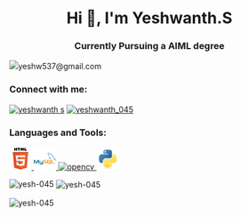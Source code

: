 <h1 align="center">Hi 👋, I'm Yeshwanth.S</h1>
<h3 align="center">Currently Pursuing a AIML degree</h3>

<p align="left"> <img src="https://institute.careerguide.com/wp-content/uploads/2020/10/e426702edf874b181aced1e2fa5c6cde.gif </p>

- 👯 I’m looking to collaborate on **ML**

- 📫 How to reach me **yeshw537@gmail.com**

<h3 align="left">Connect with me:</h3>
<p align="left">
<a href="https://linkedin.com/in/yeshwanth s" target="blank"><img align="center" src="https://raw.githubusercontent.com/rahuldkjain/github-profile-readme-generator/master/src/images/icons/Social/linked-in-alt.svg" alt="yeshwanth s" height="30" width="40" /></a>
<a href="https://instagram.com/yeshwanth_045" target="blank"><img align="center" src="https://raw.githubusercontent.com/rahuldkjain/github-profile-readme-generator/master/src/images/icons/Social/instagram.svg" alt="yeshwanth_045" height="30" width="40" /></a>
</p>

<h3 align="left">Languages and Tools:</h3>
<p align="left"> <a href="https://www.w3.org/html/" target="_blank" rel="noreferrer"> <img src="https://raw.githubusercontent.com/devicons/devicon/master/icons/html5/html5-original-wordmark.svg" alt="html5" width="40" height="40"/> </a> <a href="https://www.mysql.com/" target="_blank" rel="noreferrer"> <img src="https://raw.githubusercontent.com/devicons/devicon/master/icons/mysql/mysql-original-wordmark.svg" alt="mysql" width="40" height="40"/> </a> <a href="https://opencv.org/" target="_blank" rel="noreferrer"> <img src="https://www.vectorlogo.zone/logos/opencv/opencv-icon.svg" alt="opencv" width="40" height="40"/> </a> <a href="https://www.python.org" target="_blank" rel="noreferrer"> <img src="https://raw.githubusercontent.com/devicons/devicon/master/icons/python/python-original.svg" alt="python" width="40" height="40"/> </a> </p>

<p><img align="left" src="https://github-readme-stats.vercel.app/api/top-langs?username=yesh-045&show_icons=true&locale=en&layout=compact" alt="yesh-045" /></p>

<p>&nbsp;<img align="center" src="https://github-readme-stats.vercel.app/api?username=yesh-045&show_icons=true&locale=en" alt="yesh-045" /></p>

<p><img align="center" src="https://github-readme-streak-stats.herokuapp.com/?user=yesh-045&" alt="yesh-045" /></p>
